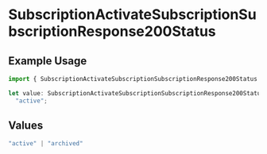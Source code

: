 # SubscriptionActivateSubscriptionSubscriptionResponse200Status

## Example Usage

```typescript
import { SubscriptionActivateSubscriptionSubscriptionResponse200Status } from "jani-payments/models/operations";

let value: SubscriptionActivateSubscriptionSubscriptionResponse200Status =
  "active";
```

## Values

```typescript
"active" | "archived"
```